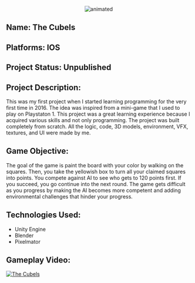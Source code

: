 
<p align="center">
  <img src="https://user-images.githubusercontent.com/57303814/101992248-ac4d2600-3c66-11eb-8b7f-d30009032a8f.gif" alt="animated" />
</p>

## Name:  The Cubels

## Platforms:   IOS

## Project Status:  Unpublished

## Project Description:

 This was my first project when I started learning programming for the very first time in 2016. The idea was inspired from a mini-game that I used to play on Playstaton 1. This project was a great learning experience because I acquired various skills and not only programming. The project was built completely from scratch. All the logic, code, 3D models, environment, VFX, textures, and UI were made by me.
 
 
 
## Game Objective: 
The goal of the game is paint the board with your color by walking on the squares. Then, you take the yellowish box to turn all your claimed squares into points. You compete against AI to see who gets to 120 points first. If you succeed, you go continue into the next round. The game gets difficult as you progress by making the AI becomes more competent and adding environmental challenges that hinder your progress.


## Technologies Used:
- Unity Engine 
- Blender
- Pixelmator


## Gameplay Video:


[![The Cubels](http://img.youtube.com/vi/UwAdS2VjKes/0.jpg)](http://www.youtube.com/watch?v=UwAdS2VjKes "The Cubels")

